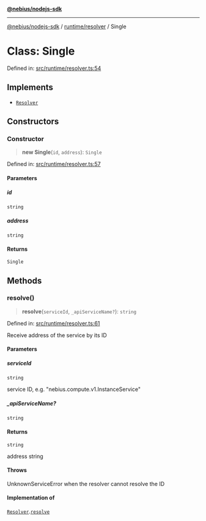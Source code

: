 [**@nebius/nodejs-sdk**](../../../README.md)

***

[@nebius/nodejs-sdk](../../../README.md) / [runtime/resolver](../README.md) / Single

# Class: Single

Defined in: [src/runtime/resolver.ts:54](https://github.com/nebius/nodejs-sdk/blob/2ec552fb564ad8fdbf78c4eb6e73ce9101501e8a/src/runtime/resolver.ts#L54)

## Implements

- [`Resolver`](../interfaces/Resolver.md)

## Constructors

### Constructor

> **new Single**(`id`, `address`): `Single`

Defined in: [src/runtime/resolver.ts:57](https://github.com/nebius/nodejs-sdk/blob/2ec552fb564ad8fdbf78c4eb6e73ce9101501e8a/src/runtime/resolver.ts#L57)

#### Parameters

##### id

`string`

##### address

`string`

#### Returns

`Single`

## Methods

### resolve()

> **resolve**(`serviceId`, `_apiServiceName?`): `string`

Defined in: [src/runtime/resolver.ts:61](https://github.com/nebius/nodejs-sdk/blob/2ec552fb564ad8fdbf78c4eb6e73ce9101501e8a/src/runtime/resolver.ts#L61)

Receive address of the service by its ID

#### Parameters

##### serviceId

`string`

service ID, e.g. "nebius.compute.v1.InstanceService"

##### \_apiServiceName?

`string`

#### Returns

`string`

address string

#### Throws

UnknownServiceError when the resolver cannot resolve the ID

#### Implementation of

[`Resolver`](../interfaces/Resolver.md).[`resolve`](../interfaces/Resolver.md#resolve)
